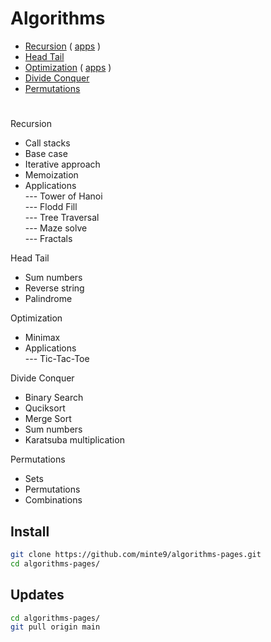 # Algorithms

- [Recursion](./main/recursion/) ( [apps](./main/recursion/practical_apps) )
- [Head Tail](./main/head_tail/)  
- [Optimization](./main/optimization/minimax) ( [apps](./main/optimization/practical_apps) )
- [Divide Conquer](./main/divide_conquer/)  
- [Permutations](./main/permutations/)  

#

Recursion  
- Call stacks   
- Base case   
- Iterative approach   
- Memoization   
- Applications   
--- Tower of Hanoi   
--- Flodd Fill  
--- Tree Traversal  
--- Maze solve  
--- Fractals  

Head Tail
- Sum numbers
- Reverse string
- Palindrome
    
Optimization
- Minimax
- Applications  
--- Tic-Tac-Toe

Divide Conquer 
- Binary Search
- Quciksort
- Merge Sort
- Sum numbers
- Karatsuba multiplication  

Permutations
- Sets
- Permutations
- Combinations

## Install

~~~sh
git clone https://github.com/minte9/algorithms-pages.git
cd algorithms-pages/
~~~

## Updates

~~~sh
cd algorithms-pages/
git pull origin main
~~~
